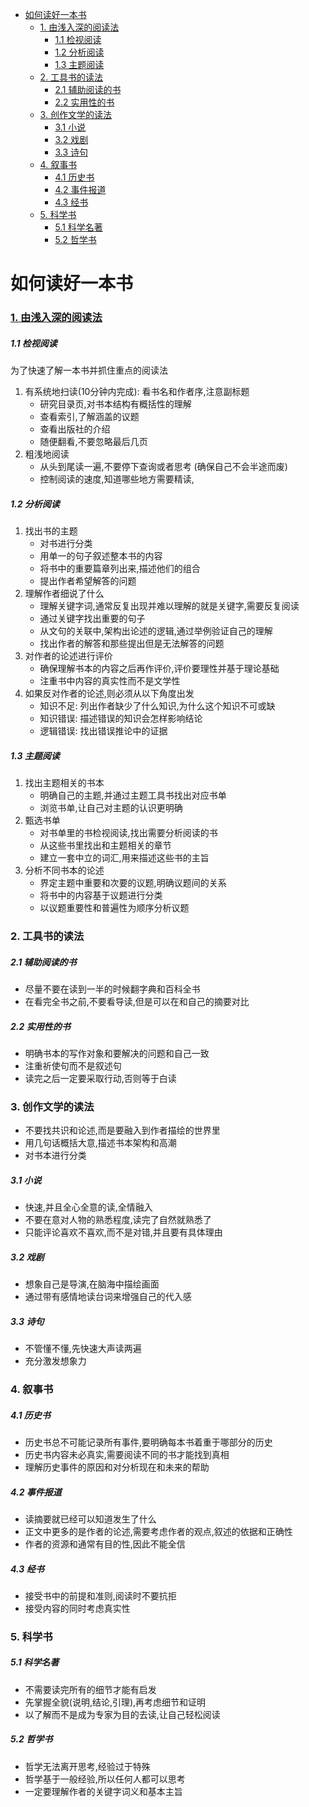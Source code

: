 - [如何读好一本书](#如何读好一本书)
    - [1. 由浅入深的阅读法](#1-由浅入深的阅读法)
        - [1.1 检视阅读](#11-检视阅读)
        - [1.2 分析阅读](#12-分析阅读)
        - [1.3 主题阅读](#13-主题阅读)
    - [2. 工具书的读法](#2-工具书的读法)
        - [2.1 辅助阅读的书](#21-辅助阅读的书)
        - [2.2 实用性的书](#22-实用性的书)
    - [3. 创作文学的读法](#3-创作文学的读法)
        - [3.1 小说](#31-小说)
        - [3.2 戏剧](#32-戏剧)
        - [3.3 诗句](#33-诗句)
    - [4. 叙事书](#4-叙事书)
        - [4.1 历史书](#41-历史书)
        - [4.2 事件报道](#42-事件报道)
        - [4.3 经书](#43-经书)
    - [5. 科学书](#5-科学书)
        - [5.1 科学名著](#51-科学名著)
        - [5.2 哲学书](#52-哲学书)

# 如何读好一本书

### <u>1. 由浅入深的阅读法</u>
##### 1.1 检视阅读
为了快速了解一本书并抓住重点的阅读法
1. 有系统地扫读(10分钟内完成): 看书名和作者序,注意副标题
   -  研究目录页,对书本结构有概括性的理解
   - 查看索引,了解涵盖的议题
   - 查看出版社的介绍
   - 随便翻看,不要忽略最后几页
2. 粗浅地阅读
   - 从头到尾读一遍,不要停下查询或者思考 (确保自己不会半途而废)
   - 控制阅读的速度,知道哪些地方需要精读,
##### 1.2 分析阅读
1. 找出书的主题
   - 对书进行分类
   - 用单一的句子叙述整本书的内容
   - 将书中的重要篇章列出来,描述他们的组合
   - 提出作者希望解答的问题
2. 理解作者细说了什么
   - 理解关键字词,通常反复出现并难以理解的就是关键字,需要反复阅读
   - 通过关键字找出重要的句子
   - 从文句的关联中,架构出论述的逻辑,通过举例验证自己的理解
   - 找出作者的解答和那些提出但是无法解答的问题
3. 对作者的论述进行评价
   - 确保理解书本的内容之后再作评价,评价要理性并基于理论基础
   - 注重书中内容的真实性而不是文学性
4. 如果反对作者的论述,则必须从以下角度出发
   - 知识不足: 列出作者缺少了什么知识,为什么这个知识不可或缺
   - 知识错误: 描述错误的知识会怎样影响结论
   - 逻辑错误: 找出错误推论中的证据
##### 1.3 主题阅读
1. 找出主题相关的书本
   - 明确自己的主题,并通过主题工具书找出对应书单
   - 浏览书单,让自己对主题的认识更明确
2. 甄选书单
   - 对书单里的书检视阅读,找出需要分析阅读的书
   - 从这些书里找出和主题相关的章节
   - 建立一套中立的词汇,用来描述这些书的主旨
3. 分析不同书本的论述
   - 界定主题中重要和次要的议题,明确议题间的关系
   - 将书中的内容基于议题进行分类
   - 以议题重要性和普遍性为顺序分析议题
### 2. 工具书的读法
##### 2.1 辅助阅读的书
  - 尽量不要在读到一半的时候翻字典和百科全书
  - 在看完全书之前,不要看导读,但是可以在和自己的摘要对比
##### 2.2 实用性的书
  - 明确书本的写作对象和要解决的问题和自己一致
  - 注重祈使句而不是叙述句
  - 读完之后一定要采取行动,否则等于白读
### 3. 创作文学的读法
- 不要找共识和论述,而是要融入到作者描绘的世界里
- 用几句话概括大意,描述书本架构和高潮
- 对书本进行分类
##### 3.1 小说
  - 快速,并且全心全意的读,全情融入
  - 不要在意对人物的熟悉程度,读完了自然就熟悉了
  - 只能评论喜欢不喜欢,而不是对错,并且要有具体理由
##### 3.2 戏剧
  - 想象自己是导演,在脑海中描绘画面
  - 通过带有感情地读台词来增强自己的代入感
##### 3.3 诗句
  - 不管懂不懂,先快速大声读两遍
  - 充分激发想象力
### 4. 叙事书
##### 4.1 历史书
  - 历史书总不可能记录所有事件,要明确每本书着重于哪部分的历史
  - 历史书内容未必真实,需要阅读不同的书才能找到真相
  - 理解历史事件的原因和对分析现在和未来的帮助
##### 4.2 事件报道
  - 读摘要就已经可以知道发生了什么
  - 正文中更多的是作者的论述,需要考虑作者的观点,叙述的依据和正确性
  - 作者的资源和通常有目的性,因此不能全信
##### 4.3 经书
  - 接受书中的前提和准则,阅读时不要抗拒
  - 接受内容的同时考虑真实性 
### 5. 科学书
##### 5.1 科学名著
  - 不需要读完所有的细节才能有启发
  - 先掌握全貌(说明,结论,引理),再考虑细节和证明
  - 以了解而不是成为专家为目的去读,让自己轻松阅读
##### 5.2 哲学书
  - 哲学无法离开思考,经验过于特殊
  - 哲学基于一般经验,所以任何人都可以思考
  - 一定要理解作者的关键字词义和基本主旨
